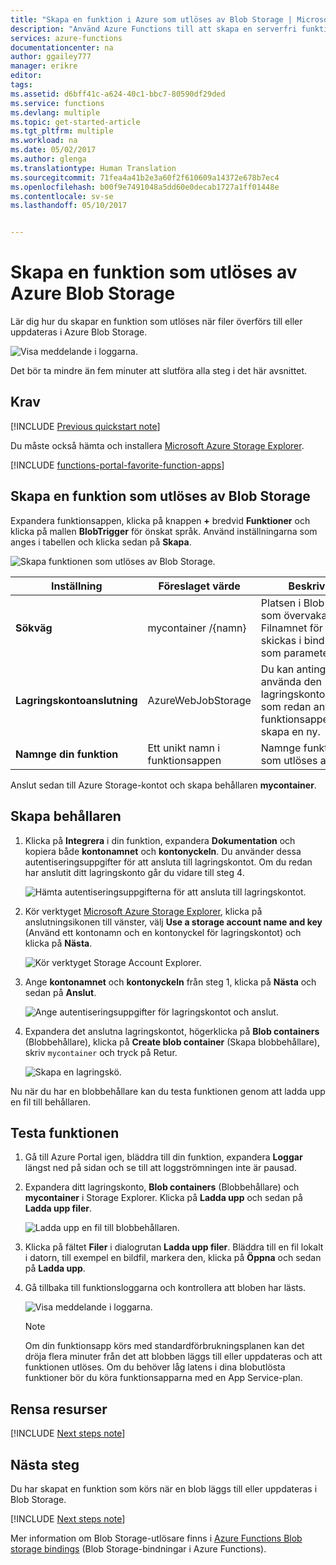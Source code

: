 ```yaml
---
title: "Skapa en funktion i Azure som utlöses av Blob Storage | Microsoft Docs"
description: "Använd Azure Functions till att skapa en serverfri funktion som anropas när objekt läggs till i Azure Blob Storage."
services: azure-functions
documentationcenter: na
author: ggailey777
manager: erikre
editor: 
tags: 
ms.assetid: d6bff41c-a624-40c1-bbc7-80590df29ded
ms.service: functions
ms.devlang: multiple
ms.topic: get-started-article
ms.tgt_pltfrm: multiple
ms.workload: na
ms.date: 05/02/2017
ms.author: glenga
ms.translationtype: Human Translation
ms.sourcegitcommit: 71fea4a41b2e3a60f2f610609a14372e678b7ec4
ms.openlocfilehash: b00f9e7491048a5dd60e0decab1727a1ff01448e
ms.contentlocale: sv-se
ms.lasthandoff: 05/10/2017


---
```

# <a name="create-a-function-triggered-by-azure-blob-storage"></a>Skapa en funktion som utlöses av Azure Blob Storage

Lär dig hur du skapar en funktion som utlöses när filer överförs till eller uppdateras i Azure Blob Storage.  

![Visa meddelande i loggarna.](./media/functions-create-storage-blob-triggered-function/function-app-in-portal-editor.png)

Det bör ta mindre än fem minuter att slutföra alla steg i det här avsnittet.

## <a name="prerequisites"></a>Krav

[!INCLUDE [Previous quickstart note](../../includes/functions-quickstart-previous-topics.md)]

Du måste också hämta och installera [Microsoft Azure Storage Explorer](http://storageexplorer.com/). 

[!INCLUDE [functions-portal-favorite-function-apps](../../includes/functions-portal-favorite-function-apps.md)] 

## <a name="create-function"></a>Skapa en funktion som utlöses av Blob Storage

Expandera funktionsappen, klicka på knappen **+** bredvid **Funktioner** och klicka på mallen **BlobTrigger** för önskat språk. Använd inställningarna som anges i tabellen och klicka sedan på **Skapa**.

![Skapa funktionen som utlöses av Blob Storage.](./media/functions-create-storage-blob-triggered-function/functions-create-blob-storage-trigger-portal.png)
    
| Inställning      |  Föreslaget värde   | Beskrivning                                        |
| ------------ |  ----------------- | -------------------------------------------------- |
| **Sökväg**   | mycontainer /{namn}    | Platsen i Blob Storage som övervakas. Filnamnet för bloben skickas i bindningen som parametern _namn_.  |
| **Lagringskontoanslutning** | AzureWebJobStorage | Du kan antingen använda den lagringskontoanslutning som redan används i funktionsappen eller skapa en ny.  |
| **Namnge din funktion** | Ett unikt namn i funktionsappen | Namnge funktionen som utlöses av kön. | 

Anslut sedan till Azure Storage-kontot och skapa behållaren **mycontainer**.

## <a name="create-the-container"></a>Skapa behållaren

1. Klicka på **Integrera** i din funktion, expandera **Dokumentation** och kopiera både **kontonamnet** och **kontonyckeln**. Du använder dessa autentiseringsuppgifter för att ansluta till lagringskontot. Om du redan har anslutit ditt lagringskonto går du vidare till steg 4.
 
    ![Hämta autentiseringsuppgifterna för att ansluta till lagringskontot.](./media/functions-create-storage-blob-triggered-function/functions-storage-account-connection.png)

2. Kör verktyget [Microsoft Azure Storage Explorer](http://storageexplorer.com/), klicka på anslutningsikonen till vänster, välj **Use a storage account name and key** (Använd ett kontonamn och en kontonyckel för lagringskontot) och klicka på **Nästa**.

    ![Kör verktyget Storage Account Explorer.](./media/functions-create-storage-blob-triggered-function/functions-storage-manager-connect-1.png)
    
3. Ange **kontonamnet** och **kontonyckeln** från steg 1, klicka på **Nästa** och sedan på **Anslut**. 
  
    ![Ange autentiseringsuppgifter för lagringskontot och anslut.](./media/functions-create-storage-blob-triggered-function/functions-storage-manager-connect-2.png)

4. Expandera det anslutna lagringskontot, högerklicka på **Blob containers** (Blobbehållare), klicka på **Create blob container** (Skapa blobbehållare), skriv `mycontainer` och tryck på Retur.
 
    ![Skapa en lagringskö.](./media/functions-create-storage-blob-triggered-function/functions-storage-manager-create-blob-container.png)

Nu när du har en blobbehållare kan du testa funktionen genom att ladda upp en fil till behållaren.  

## <a name="test-the-function"></a>Testa funktionen

1. Gå till Azure Portal igen, bläddra till din funktion, expandera **Loggar** längst ned på sidan och se till att loggströmningen inte är pausad.

2. Expandera ditt lagringskonto, **Blob containers** (Blobbehållare) och **mycontainer** i Storage Explorer. Klicka på **Ladda upp** och sedan på **Ladda upp filer**.

    ![Ladda upp en fil till blobbehållaren.](./media/functions-create-storage-blob-triggered-function/functions-storage-manager-upload-file-blob.png)

2. Klicka på fältet **Filer** i dialogrutan **Ladda upp filer**. Bläddra till en fil lokalt i datorn, till exempel en bildfil, markera den, klicka på **Öppna** och sedan på **Ladda upp**.   
 
3. Gå tillbaka till funktionsloggarna och kontrollera att bloben har lästs. 

   ![Visa meddelande i loggarna.](./media/functions-create-storage-blob-triggered-function/functions-blob-storage-trigger-view-logs.png)

    >[!NOTE]
    > Om din funktionsapp körs med standardförbrukningsplanen kan det dröja flera minuter från det att blobben läggs till eller uppdateras och att funktionen utlöses. Om du behöver låg latens i dina blobutlösta funktioner bör du köra funktionsapparna med en App Service-plan. 

## <a name="clean-up-resources"></a>Rensa resurser

[!INCLUDE [Next steps note](../../includes/functions-quickstart-cleanup.md)]

## <a name="next-steps"></a>Nästa steg

Du har skapat en funktion som körs när en blob läggs till eller uppdateras i Blob Storage. 

[!INCLUDE [Next steps note](../../includes/functions-quickstart-next-steps.md)]

Mer information om Blob Storage-utlösare finns i [Azure Functions Blob storage bindings](functions-bindings-storage-blob.md) (Blob Storage-bindningar i Azure Functions). 




